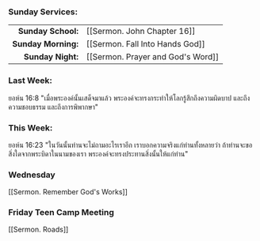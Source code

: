 ### Sunday Services:

|                     |                                   |
| ------------------: | :-------------------------------- |
|  **Sunday School:** | [[Sermon. John Chapter 16]]       |
| **Sunday Morning:** | [[Sermon. Fall Into Hands God]]   |
|   **Sunday Night:** | [[Sermon. Prayer and God's Word]] |

### Last Week:

ยอห์น 16:8 "เมื่อพระองค์นั้นเสด็จมาแล้ว พระองค์จะทรงกระทำให้โลกรู้สึกถึงความผิดบาป และถึงความชอบธรรม และถึงการพิพากษา"

### This Week:

ยอห์น 16:23 "ในวันนั้นท่านจะไม่ถามอะไรเราอีก เราบอกความจริงแก่ท่านทั้งหลายว่า ถ้าท่านจะขอสิ่งใดจากพระบิดาในนามของเรา พระองค์จะทรงประทานสิ่งนั้นให้แก่ท่าน"

### Wednesday

[[Sermon. Remember God's Works]]

### Friday Teen Camp Meeting

[[Sermon. Roads]]
